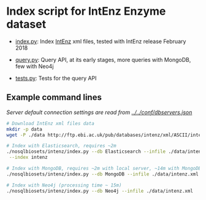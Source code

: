 
# Index script for IntEnz Enzyme dataset

* [index.py](index.py): Index [IntEnz](http://www.ebi.ac.uk/intenz) xml files,
  tested with IntEnz release February 2018

* [query.py](query.py): Query API, at its early stages,
  more queries with MongoDB, few with Neo4j

* [tests.py](tests.py): Tests for the query API

## Example command lines
_Server default connection settings are read from [../../conf/dbservers.json](
../../conf/dbservers.json
)_

```bash
# Download IntEnz xml files data
mkdir -p data
wget -P ./data http://ftp.ebi.ac.uk/pub/databases/intenz/xml/ASCII/intenz.xml

# Index with Elasticsearch, requires ~2m
./nosqlbiosets/intenz/index.py --db Elasticsearch --infile ./data/intenz.xml\
 --index intenz

# Index with MongoDB, requires ~2m with local server, ~14m with MongoDB Atlas
./nosqlbiosets/intenz/index.py --db MongoDB --infile ./data/intenz.xml

# Index with Neo4j (processing time ~ 15m)
./nosqlbiosets/intenz/index.py --db Neo4j --infile ./data/intenz.xml

```
